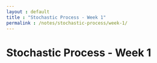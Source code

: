 ```yaml
---
layout : default
title : "Stochastic Process - Week 1"
permalink : /notes/stochastic-process/week-1/
---
```


# Stochastic Process - Week 1